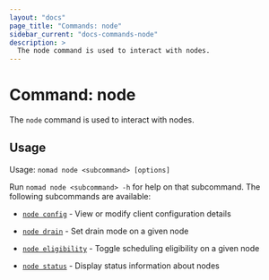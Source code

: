 ```yaml
---
layout: "docs"
page_title: "Commands: node"
sidebar_current: "docs-commands-node"
description: >
  The node command is used to interact with nodes.
---
```


# Command: node

The `node` command is used to interact with nodes.

## Usage

Usage: `nomad node <subcommand> [options]`

Run `nomad node <subcommand> -h` for help on that subcommand. The following
subcommands are available:

- [`node config`][config] - View or modify client configuration details

- [`node drain`][drain] - Set drain mode on a given node

- [`node eligibility`][eligibility] - Toggle scheduling eligibility on a given
  node

- [`node status`][status] - Display status information about nodes

[config]: /docs/commands/node/config.html "View or modify client configuration details"
[drain]: /docs/commands/node/drain.html "Set drain mode on a given node"
[eligibility]: /docs/commands/node/eligibility.html "Toggle scheduling eligibility on a given node"
[status]: /docs/commands/node/status.html "Display status information about nodes"
